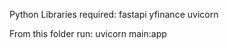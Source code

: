 Python Libraries required:
  fastapi
  yfinance
  uvicorn
  
From this folder run:
  uvicorn main:app
